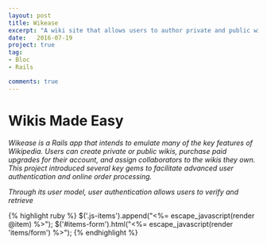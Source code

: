 ```yaml
---
layout: post
title: Wikease
excerpt: "A wiki site that allows users to author private and public wikis, as well as assign collaborators onto wikis they own."
date:   2016-07-19
project: true
tag:
- Bloc
- Rails

comments: true
---
```


# Wikis Made Easy
*Wikease is a Rails app that intends to emulate many of the key features of Wikipedia. Users can create private or public wikis, purchase paid upgrades for their account, and assign collaborators to the wikis they own. This project introduced several key gems to facilitate advanced user authentication and online order processing.*

*Through its user model, user authentication allows users to verify and retrieve*

{% highlight ruby %}
$('.js-items').append("<%= escape_javascript(render @item) %>");
$('#items-form').html("<%= escape_javascript(render 'items/form') %>");
{% endhighlight %}

